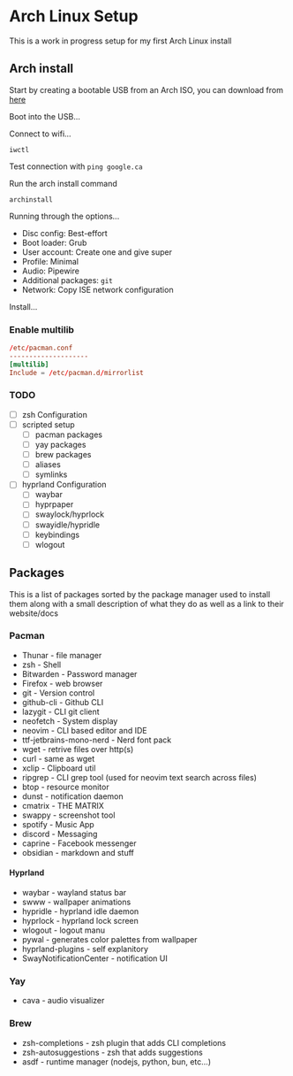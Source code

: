 # Arch Linux Setup

This is a work in progress setup for my first Arch Linux install

## Arch install

Start by creating a bootable USB from an Arch ISO, you can download from [here](https://archlinux.org/download/)

Boot into the USB...

Connect to wifi...

```
iwctl
```

Test connection with `ping google.ca`

Run the arch install command

```shell
archinstall
```

Running through the options...

- Disc config: Best-effort
- Boot loader: Grub
- User account: Create one and give super
- Profile: Minimal
- Audio: Pipewire
- Additional packages: `git`
- Network: Copy ISE network configuration

Install...

### Enable multilib

```conf
/etc/pacman.conf
--------------------
[multilib]
Include = /etc/pacman.d/mirrorlist
```

### TODO

- [ ] zsh Configuration
- [ ] scripted setup
  - [ ] pacman packages
  - [ ] yay packages
  - [ ] brew packages
  - [ ] aliases
  - [ ] symlinks
- [ ] hyprland Configuration
  - [ ] waybar
  - [ ] hyprpaper
  - [ ] swaylock/hyprlock
  - [ ] swayidle/hypridle
  - [ ] keybindings
  - [ ] wlogout

## Packages

This is a list of packages sorted by the package manager used to install them along with a small description of what they do as well as a link to their website/docs

### Pacman

- Thunar - file manager
- zsh - Shell
- Bitwarden - Password manager
- Firefox - web browser
- git - Version control
- github-cli - Github CLI
- lazygit - CLI git client
- neofetch - System display
- neovim - CLI based editor and IDE
- ttf-jetbrains-mono-nerd - Nerd font pack
- wget - retrive files over http(s)
- curl - same as wget
- xclip - Clipboard util
- ripgrep - CLI grep tool (used for neovim text search across files)
- btop - resource monitor
- dunst - notification daemon
- cmatrix - THE MATRIX
- swappy - screenshot tool
- spotify - Music App
- discord - Messaging
- caprine - Facebook messenger
- obsidian - markdown and stuff

#### Hyprland

- waybar - wayland status bar
- swww - wallpaper animations
- hypridle - hyprland idle daemon
- hyprlock - hyprland lock screen
- wlogout - logout manu
- pywal - generates color palettes from wallpaper
- hyprland-plugins - self explanitory
- SwayNotificationCenter - notification UI

### Yay

- cava - audio visualizer

### Brew

- zsh-completions - zsh plugin that adds CLI completions
- zsh-autosuggestions - zsh that adds suggestions
- asdf - runtime manager (nodejs, python, bun, etc...)
